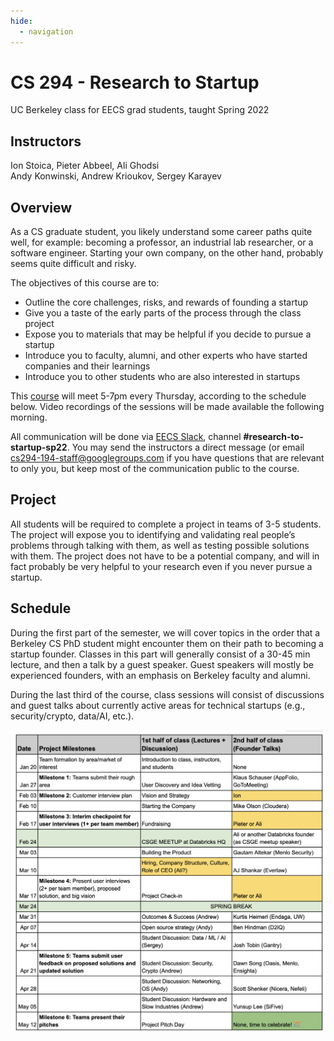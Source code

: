 ```yaml
---
hide:
  - navigation
---
```


<h1 class="title">CS 294 - Research to Startup</h1>

<div class="subtitle">UC Berkeley class for EECS grad students, taught Spring 2022</div>

## Instructors

Ion Stoica, Pieter Abbeel, Ali Ghodsi<br />
Andy Konwinski, Andrew Krioukov, Sergey Karayev

## Overview

As a CS graduate student, you likely understand some career paths quite well, for example: becoming a professor, an industrial lab researcher, or a software engineer. Starting your own company, on the other hand, probably seems quite difficult and risky.

The objectives of this course are to:

- Outline the core challenges, risks, and rewards of founding a startup
- Give you a taste of the early parts of the process through the class project
- Expose you to materials that may be helpful if you decide to pursue a startup
- Introduce you to faculty, alumni, and other experts who have started companies and their learnings
- Introduce you to other students who are also interested in startups

This [course](https://classes.berkeley.edu/content/2022-spring-compsci-294-194-lec-194) will meet 5-7pm every Thursday, according to the schedule below. Video recordings of the sessions will be made available the following morning.

All communication will be done via [EECS Slack](https://eecs.slack.com), channel **#research-to-startup-sp22**. You may send the instructors a direct message (or email [cs294-194-staff@googlegroups.com](mailto:cs294-194-staff@googlegroups.com) if you have questions that are relevant to only you, but keep most of the communication public to the course.

## Project

All students will be required to complete a project in teams of 3-5 students. The project will expose you to identifying and validating real people’s problems through talking with them, as well as testing possible solutions with them. The project does not have to be a potential company, and will in fact probably be very helpful to your research even if you never pursue a startup.

## Schedule

During the first part of the semester, we will cover topics in the order that a Berkeley CS PhD student might encounter them on their path to becoming a startup founder. Classes in this part will generally consist of a 30-45 min lecture, and then a talk by a guest speaker. Guest speakers will mostly be experienced founders, with an emphasis on Berkeley faculty and alumni.

During the last third of the course, class sessions will consist of discussions and guest talks about currently active areas for technical startups (e.g., security/crypto, data/AI, etc.).

![](images/schedule.png)

